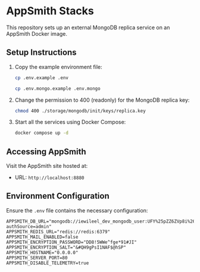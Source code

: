 # AppSmith Stacks

This repository sets up an external MongoDB replica service on an AppSmith Docker image.

## Setup Instructions

1. Copy the example environment file:
    ```sh
    cp .env.example .env
    ```
	 ```sh
    cp .env.mongo.example .env.mongo
    ```

2. Change the permission to 400 (readonly) for the MongoDB replica key:
    ```sh
    chmod 400 ./storage/mongodb/init/keys/replica.key
    ```

3. Start all the services using Docker Compose:
    ```sh
    docker compose up -d
    ```

## Accessing AppSmith

Visit the AppSmith site hosted at:
- URL: `http://localhost:8880`

## Environment Configuration

Ensure the `.env` file contains the necessary configuration:
```properties
APPSMITH_DB_URL="mongodb://iewileel_dev_mongodb_user:UFY%25pZZ6ZVp8i%26NG@mongo/appsmith_db?authSource=admin"
APPSMITH_REDIS_URL="redis://redis:6379"
APPSMITH_MAIL_ENABLED=false
APPSMITH_ENCRYPTION_PASSWORD="DD8!5WWe^fge*91#JI"
APPSMITH_ENCRYPTION_SALT="&#QH9gPsI1NAF$@hSP"
APPSMITH_HOSTNAME="0.0.0.0"
APPSMITH_SERVER_PORT=80
APPSMITH_DISABLE_TELEMETRY=true
```
